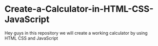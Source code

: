 # Create-a-Calculator-in-HTML-CSS-JavaScript
Hey guys in this repository we will create a working calculator by using HTML CSS and JavaScript
